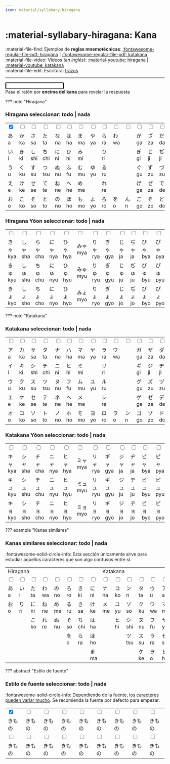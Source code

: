 ```yaml
---
icon: material/syllabary-hiragana
---
```

<script src="../style/brain.js"></script>
<link rel="stylesheet" href="../style/style.css">

# :material-syllabary-hiragana: Kana

:material-file-find: Ejemplos de **reglas mnemotécnicas**: <a href="../files/mnemo_hiragana_es.pdf" target="_blank">:fontawesome-regular-file-pdf: hiragana</a> | <a href="../files/mnemo_katakana_es.pdf" target="_blank">:fontawesome-regular-file-pdf: katakana</a>  
:material-file-video: Vídeos _(en inglés)_: <a href="https://www.youtube.com/watch?v=6p9Il_j0zjc" target="_blank">:material-youtube: hiragana</a> | <a href="https://www.youtube.com/watch?v=s6DKRgtVLGA" target="_blank">:material-youtube: katakana</a>  
:material-file-edit: Escritura: <a href="https://en.wikibooks.org/wiki/Japanese/Kana/Lessons/Hiragana/Lesson_1" target="_blank">trazos</a>

---
<div id="game">
	<div id="answer"></div>
	<div id="kanaBox"><span id="showChar"></span></div>
    <div id="count"></div>
	<div id="input"><input type="text" id="inputBox" autofocus=""></div>
	<div id="message">Pasa el ratón por <strong>encima del kana</strong> para revelar la respuesta</div>
</div>

??? note "Hiragana"
    <h3>Hiragana <span class="checkMenu">seleccionar: <a onclick="checkAll('hiragana')">todo</a> | <a onclick="uncheckAll('hiragana')">nada</a></span></h3>
    <table>
        <tbody>
            <tr class="checkRow hiragana">
                <td><input type="checkbox" class="kanaCheckBox" id="hsingle" checked="checked"></td>
                <td><input type="checkbox" class="kanaCheckBox" id="hk"></td>
                <td><input type="checkbox" class="kanaCheckBox" id="hs"></td>
                <td><input type="checkbox" class="kanaCheckBox" id="ht"></td>
                <td><input type="checkbox" class="kanaCheckBox" id="hn"></td>
                <td><input type="checkbox" class="kanaCheckBox" id="hh"></td>
                <td><input type="checkbox" class="kanaCheckBox" id="hm"></td>
                <td><input type="checkbox" class="kanaCheckBox" id="hy"></td>
                <td><input type="checkbox" class="kanaCheckBox" id="hr"></td>
                <td><input type="checkbox" class="kanaCheckBox" id="hw"></td>
                <td><input type="checkbox" class="kanaCheckBox" id="hn1"></td>
                <td><input type="checkbox" class="kanaCheckBox" id="hg"></td>
                <td><input type="checkbox" class="kanaCheckBox" id="hz"></td>
                <td><input type="checkbox" class="kanaCheckBox" id="hd"></td>
                <td><input type="checkbox" class="kanaCheckBox" id="hb"></td>
                <td><input type="checkbox" class="kanaCheckBox" id="hp"></td>
            </tr>
            <tr>
                <td><span class="kana">あ</span> <span class="romaji">a</span></td>
                <td><span class="kana">か</span> <span class="romaji">ka</span></td>
                <td><span class="kana">さ</span> <span class="romaji">sa</span></td>
                <td><span class="kana">た</span> <span class="romaji">ta</span></td>
                <td><span class="kana">な</span> <span class="romaji">na</span></td>
                <td><span class="kana">は</span> <span class="romaji">ha</span></td>
                <td><span class="kana">ま</span> <span class="romaji">ma</span></td>
                <td><span class="kana">や</span> <span class="romaji">ya</span></td>
                <td><span class="kana">ら</span> <span class="romaji">ra</span></td>
                <td><span class="kana">わ</span> <span class="romaji">wa</span></td>
                <td></td>
                <td><span class="kana">が</span> <span class="romaji">ga</span></td>
                <td><span class="kana">ざ</span> <span class="romaji">za</span></td>
                <td><span class="kana">だ</span> <span class="romaji">da</span></td>
                <td><span class="kana">ば</span> <span class="romaji">ba</span></td>
                <td><span class="kana">ぱ</span> <span class="romaji">pa</span></td>
            </tr>
            <tr>
                <td><span class="kana">い</span> <span class="romaji">i</span></td>
                <td><span class="kana">き</span> <span class="romaji">ki</span></td>
                <td><span class="kana">し</span> <span class="romaji">shi</span></td>
                <td><span class="kana">ち</span> <span class="romaji">chi</span></td>
                <td><span class="kana">に</span> <span class="romaji">ni</span></td>
                <td><span class="kana">ひ</span> <span class="romaji">hi</span></td>
                <td><span class="kana">み</span> <span class="romaji">mi</span></td>
                <td></td>
                <td><span class="kana">り</span> <span class="romaji">ri</span></td>
                <td></td>
                <td></td>
                <td><span class="kana">ぎ</span> <span class="romaji">gi</span></td>
                <td><span class="kana">じ</span> <span class="romaji">ji</span></td>
                <td><span class="kana">ぢ</span> <span class="romaji">ji</span></td>
                <td><span class="kana">び</span> <span class="romaji">bi</span></td>
                <td><span class="kana">ぴ</span> <span class="romaji">pi</span></td>
            </tr>
            <tr>
                <td><span class="kana">う</span> <span class="romaji">u</span></td>
                <td><span class="kana">く</span> <span class="romaji">ku</span></td>
                <td><span class="kana">す</span> <span class="romaji">su</span></td>
                <td><span class="kana">つ</span> <span class="romaji">tsu</span></td>
                <td><span class="kana">ぬ</span> <span class="romaji">nu</span></td>
                <td><span class="kana">ふ</span> <span class="romaji">fu</span></td>
                <td><span class="kana">む</span> <span class="romaji">mu</span></td>
                <td><span class="kana">ゆ</span> <span class="romaji">yu</span></td>
                <td><span class="kana">る</span> <span class="romaji">ru</span></td>
                <td></td>
                <td></td>
                <td><span class="kana">ぐ</span> <span class="romaji">gu</span></td>
                <td><span class="kana">ず</span> <span class="romaji">zu</span></td>
                <td><span class="kana">づ</span> <span class="romaji">zu</span></td>
                <td><span class="kana">ぶ</span> <span class="romaji">bu</span></td>
                <td><span class="kana">ぷ</span> <span class="romaji">pu</span></td>
            </tr>
            <tr>
                <td><span class="kana">え</span> <span class="romaji">e</span></td>
                <td><span class="kana">け</span> <span class="romaji">ke</span></td>
                <td><span class="kana">せ</span> <span class="romaji">se</span></td>
                <td><span class="kana">て</span> <span class="romaji">te</span></td>
                <td><span class="kana">ね</span> <span class="romaji">ne</span></td>
                <td><span class="kana">へ</span> <span class="romaji">he</span></td>
                <td><span class="kana">め</span> <span class="romaji">me</span></td>
                <td></td>
                <td><span class="kana">れ</span> <span class="romaji">re</span></td>
                <td></td>
                <td></td>
                <td><span class="kana">げ</span> <span class="romaji">ge</span></td>
                <td><span class="kana">ぜ</span> <span class="romaji">ze</span></td>
                <td><span class="kana">で</span> <span class="romaji">de</span></td>
                <td><span class="kana">べ</span> <span class="romaji">be</span></td>
                <td><span class="kana">ぺ</span> <span class="romaji">pe</span></td>
            </tr>
            <tr>
                <td><span class="kana">お</span> <span class="romaji">o</span></td>
                <td><span class="kana">こ</span> <span class="romaji">ko</span></td>
                <td><span class="kana">そ</span> <span class="romaji">so</span></td>
                <td><span class="kana">と</span> <span class="romaji">to</span></td>
                <td><span class="kana">の</span> <span class="romaji">no</span></td>
                <td><span class="kana">ほ</span> <span class="romaji">ho</span></td>
                <td><span class="kana">も</span> <span class="romaji">mo</span></td>
                <td><span class="kana">よ</span> <span class="romaji">yo</span></td>
                <td><span class="kana">ろ</span> <span class="romaji">ro</span></td>
                <td><span class="kana">を</span> <span class="romaji">o</span></td>
                <td><span class="kana">ん</span> <span class="romaji">n</span></td>
                <td><span class="kana">ご</span> <span class="romaji">go</span></td>
                <td><span class="kana">ぞ</span> <span class="romaji">zo</span></td>
                <td><span class="kana">ど</span> <span class="romaji">do</span></td>
                <td><span class="kana">ぼ</span> <span class="romaji">bo</span></td>
                <td><span class="kana">ぽ</span> <span class="romaji">po</span></td>
            </tr>
        </tbody>
    </table>
    <h3>Hiragana Yōon <span class="checkMenu">seleccionar: <a onclick="checkAll('hiraganaYoon')">todo</a> | <a onclick="uncheckAll('hiraganaYoon')">nada</a></span></h3>
    <table>
        <tbody>
            <tr class="checkRow hiraganaYoon">
                <td><input type="checkbox" class="kanaCheckBox" id="hdk"></td>
                <td><input type="checkbox" class="kanaCheckBox" id="hds"></td>
                <td><input type="checkbox" class="kanaCheckBox" id="hdc"></td>
                <td><input type="checkbox" class="kanaCheckBox" id="hdn"></td>
                <td><input type="checkbox" class="kanaCheckBox" id="hdh"></td>
                <td><input type="checkbox" class="kanaCheckBox" id="hdm"></td>
                <td><input type="checkbox" class="kanaCheckBox" id="hdr"></td>
                <td><input type="checkbox" class="kanaCheckBox" id="hdg"></td>
                <td><input type="checkbox" class="kanaCheckBox" id="hdj"></td>
                <td><input type="checkbox" class="kanaCheckBox" id="hdj2"></td>
                <td><input type="checkbox" class="kanaCheckBox" id="hdb"></td>
                <td><input type="checkbox" class="kanaCheckBox" id="hdp"></td>
            </tr>
            <tr>
                <td><span class="kana">きゃ</span> <span class="romaji">kya</span></td>
                <td><span class="kana">しゃ</span> <span class="romaji">sha</span></td>
                <td><span class="kana">ちゃ</span> <span class="romaji">cha</span></td>
                <td><span class="kana">にゃ</span> <span class="romaji">nya</span></td>
                <td><span class="kana">ひゃ</span> <span class="romaji">hya</span></td>
                <td><span class="kana">みゃ</span> <span class="romaji">mya</span></td>
                <td><span class="kana">りゃ</span> <span class="romaji">rya</span></td>
                <td><span class="kana">ぎゃ</span> <span class="romaji">gya</span></td>
                <td><span class="kana">じゃ</span> <span class="romaji">ja</span></td>
                <td><span class="kana">ぢゃ</span> <span class="romaji">ja</span></td>
                <td><span class="kana">びゃ</span> <span class="romaji">bya</span></td>
                <td><span class="kana">ぴゃ</span> <span class="romaji">pya</span></td>
            </tr>
            <tr>
                <td><span class="kana">きゅ</span> <span class="romaji">kyu</span></td>
                <td><span class="kana">しゅ</span> <span class="romaji">shu</span></td>
                <td><span class="kana">ちゅ</span> <span class="romaji">chu</span></td>
                <td><span class="kana">にゅ</span> <span class="romaji">nyu</span></td>
                <td><span class="kana">ひゅ</span> <span class="romaji">hyu</span></td>
                <td><span class="kana">みゅ</span> <span class="romaji">myu</span></td>
                <td><span class="kana">りゅ</span> <span class="romaji">ryu</span></td>
                <td><span class="kana">ぎゅ</span> <span class="romaji">gyu</span></td>
                <td><span class="kana">じゅ</span> <span class="romaji">ju</span></td>
                <td><span class="kana">ぢゅ</span> <span class="romaji">ju</span></td>
                <td><span class="kana">びゅ</span> <span class="romaji">byu</span></td>
                <td><span class="kana">ぴゅ</span> <span class="romaji">pyu</span></td>
            </tr>
            <tr>
                <td><span class="kana">きょ</span> <span class="romaji">kyo</span></td>
                <td><span class="kana">しょ</span> <span class="romaji">sho</span></td>
                <td><span class="kana">ちょ</span> <span class="romaji">cho</span></td>
                <td><span class="kana">にょ</span> <span class="romaji">nyo</span></td>
                <td><span class="kana">ひょ</span> <span class="romaji">hyo</span></td>
                <td><span class="kana">みょ</span> <span class="romaji">myo</span></td>
                <td><span class="kana">りょ</span> <span class="romaji">ryo</span></td>
                <td><span class="kana">ぎょ</span> <span class="romaji">gyo</span></td>
                <td><span class="kana">じょ</span> <span class="romaji">jo</span></td>
                <td><span class="kana">ぢょ</span> <span class="romaji">jo</span></td>
                <td><span class="kana">びょ</span> <span class="romaji">byo</span></td>
                <td><span class="kana">ぴょ</span> <span class="romaji">pyo</span></td>
            </tr>
        </tbody>
    </table>
??? note "Katakana"
    <h3>Katakana <span class="checkMenu">seleccionar: <a onclick="checkAll('katakana')">todo</a> | <a onclick="uncheckAll('katakana')">nada</a></span></h3>
    <table>
        <tbody>
            <tr class="checkRow katakana">
                <td><input type="checkbox" class="kanaCheckBox" id="ksingle"></td>
                <td><input type="checkbox" class="kanaCheckBox" id="kk"></td>
                <td><input type="checkbox" class="kanaCheckBox" id="ks"></td>
                <td><input type="checkbox" class="kanaCheckBox" id="kt"></td>
                <td><input type="checkbox" class="kanaCheckBox" id="kn"></td>
                <td><input type="checkbox" class="kanaCheckBox" id="kh"></td>
                <td><input type="checkbox" class="kanaCheckBox" id="km"></td>
                <td><input type="checkbox" class="kanaCheckBox" id="ky"></td>
                <td><input type="checkbox" class="kanaCheckBox" id="kr"></td>
                <td><input type="checkbox" class="kanaCheckBox" id="kw"></td>
                <td><input type="checkbox" class="kanaCheckBox" id="kn1"></td>
                <td><input type="checkbox" class="kanaCheckBox" id="kg"></td>
                <td><input type="checkbox" class="kanaCheckBox" id="kz"></td>
                <td><input type="checkbox" class="kanaCheckBox" id="kd"></td>
                <td><input type="checkbox" class="kanaCheckBox" id="kb"></td>
                <td><input type="checkbox" class="kanaCheckBox" id="kp"></td>
            </tr>
            <tr>
                <td><span class="kana">ア</span> <span class="romaji">a</span></td>
                <td><span class="kana">カ</span> <span class="romaji">ka</span></td>
                <td><span class="kana">サ</span> <span class="romaji">sa</span></td>
                <td><span class="kana">タ</span> <span class="romaji">ta</span></td>
                <td><span class="kana">ナ</span> <span class="romaji">na</span></td>
                <td><span class="kana">ハ</span> <span class="romaji">ha</span></td>
                <td><span class="kana">マ</span> <span class="romaji">ma</span></td>
                <td><span class="kana">ヤ</span> <span class="romaji">ya</span></td>
                <td><span class="kana">ラ</span> <span class="romaji">ra</span></td>
                <td><span class="kana">ワ</span> <span class="romaji">wa</span></td>
                <td></td>
                <td><span class="kana">ガ</span> <span class="romaji">ga</span></td>
                <td><span class="kana">ザ</span> <span class="romaji">za</span></td>
                <td><span class="kana">ダ</span> <span class="romaji">da</span></td>
                <td><span class="kana">バ</span> <span class="romaji">ba</span></td>
                <td><span class="kana">パ</span> <span class="romaji">pa</span></td>
            </tr>
            <tr>
                <td><span class="kana">イ</span> <span class="romaji">i</span></td>
                <td><span class="kana">キ</span> <span class="romaji">ki</span></td>
                <td><span class="kana">シ</span> <span class="romaji">shi</span></td>
                <td><span class="kana">チ</span> <span class="romaji">chi</span></td>
                <td><span class="kana">ニ</span> <span class="romaji">ni</span></td>
                <td><span class="kana">ヒ</span> <span class="romaji">hi</span></td>
                <td><span class="kana">ミ</span> <span class="romaji">mi</span></td>
                <td></td>
                <td><span class="kana">リ</span> <span class="romaji">ri</span></td>
                <td></td>
                <td></td>
                <td><span class="kana">ギ</span> <span class="romaji">gi</span></td>
                <td><span class="kana">ジ</span> <span class="romaji">ji</span></td>
                <td><span class="kana">ヂ</span> <span class="romaji">ji</span></td>
                <td><span class="kana">ビ</span> <span class="romaji">bi</span></td>
                <td><span class="kana">ピ</span> <span class="romaji">pi</span></td>
            </tr>
            <tr>
                <td><span class="kana">ウ</span> <span class="romaji">u</span></td>
                <td><span class="kana">ク</span> <span class="romaji">ku</span></td>
                <td><span class="kana">ス</span> <span class="romaji">su</span></td>
                <td><span class="kana">ツ</span> <span class="romaji">tsu</span></td>
                <td><span class="kana">ヌ</span> <span class="romaji">nu</span></td>
                <td><span class="kana">フ</span> <span class="romaji">fu</span></td>
                <td><span class="kana">ム</span> <span class="romaji">mu</span></td>
                <td><span class="kana">ユ</span> <span class="romaji">yu</span></td>
                <td><span class="kana">ル</span> <span class="romaji">ru</span></td>
                <td></td>
                <td></td>
                <td><span class="kana">グ</span> <span class="romaji">gu</span></td>
                <td><span class="kana">ズ</span> <span class="romaji">zu</span></td>
                <td><span class="kana">ヅ</span> <span class="romaji">zu</span></td>
                <td><span class="kana">ブ</span> <span class="romaji">bu</span></td>
                <td><span class="kana">プ</span> <span class="romaji">pu</span></td>
            </tr>
            <tr>
                <td><span class="kana">エ</span> <span class="romaji">e</span></td>
                <td><span class="kana">ケ</span> <span class="romaji">ke</span></td>
                <td><span class="kana">セ</span> <span class="romaji">se</span></td>
                <td><span class="kana">テ</span> <span class="romaji">te</span></td>
                <td><span class="kana">ネ</span> <span class="romaji">ne</span></td>
                <td><span class="kana">ヘ</span> <span class="romaji">he</span></td>
                <td><span class="kana">メ</span> <span class="romaji">me</span></td>
                <td></td>
                <td><span class="kana">レ</span> <span class="romaji">re</span></td>
                <td></td>
                <td></td>
                <td><span class="kana">ゲ</span> <span class="romaji">ge</span></td>
                <td><span class="kana">ゼ</span> <span class="romaji">ze</span></td>
                <td><span class="kana">デ</span> <span class="romaji">de</span></td>
                <td><span class="kana">ベ</span> <span class="romaji">be</span></td>
                <td><span class="kana">ペ</span> <span class="romaji">pe</span></td>
            </tr>
            <tr>
                <td><span class="kana">オ</span> <span class="romaji">o</span></td>
                <td><span class="kana">コ</span> <span class="romaji">ko</span></td>
                <td><span class="kana">ソ</span> <span class="romaji">so</span></td>
                <td><span class="kana">ト</span> <span class="romaji">to</span></td>
                <td><span class="kana">ノ</span> <span class="romaji">no</span></td>
                <td><span class="kana">ホ</span> <span class="romaji">ho</span></td>
                <td><span class="kana">モ</span> <span class="romaji">mo</span></td>
                <td><span class="kana">ヨ</span> <span class="romaji">yo</span></td>
                <td><span class="kana">ロ</span> <span class="romaji">ro</span></td>
                <td><span class="kana">ヲ</span> <span class="romaji">o</span></td>
                <td><span class="kana">ン</span> <span class="romaji">n</span></td>
                <td><span class="kana">ゴ</span> <span class="romaji">go</span></td>
                <td><span class="kana">ゾ</span> <span class="romaji">zo</span></td>
                <td><span class="kana">ド</span> <span class="romaji">do</span></td>
                <td><span class="kana">ボ</span> <span class="romaji">bo</span></td>
                <td><span class="kana">ポ</span> <span class="romaji">po</span></td>
            </tr>
        </tbody>
    </table>
    <h3>Katakana Yōon <span class="checkMenu">seleccionar: <a onclick="checkAll('katakanaYoon')">todo</a> | <a onclick="uncheckAll('katakanaYoon')">nada</a></span></h3>
    <table>
        <tbody>
            <tr class="checkRow katakanaYoon">
                <td><input type="checkbox" class="kanaCheckBox" id="kdk"></td>
                <td><input type="checkbox" class="kanaCheckBox" id="kds"></td>
                <td><input type="checkbox" class="kanaCheckBox" id="kdc"></td>
                <td><input type="checkbox" class="kanaCheckBox" id="kdn"></td>
                <td><input type="checkbox" class="kanaCheckBox" id="kdh"></td>
                <td><input type="checkbox" class="kanaCheckBox" id="kdm"></td>
                <td><input type="checkbox" class="kanaCheckBox" id="kdr"></td>
                <td><input type="checkbox" class="kanaCheckBox" id="kdg"></td>
                <td><input type="checkbox" class="kanaCheckBox" id="kdj"></td>
                <td><input type="checkbox" class="kanaCheckBox" id="kdj2"></td>
                <td><input type="checkbox" class="kanaCheckBox" id="kdb"></td>
                <td><input type="checkbox" class="kanaCheckBox" id="kdp"></td>
            </tr>
            <tr>
                <td><span class="kana">キャ</span> <span class="romaji">kya</span></td>
                <td><span class="kana">シャ</span> <span class="romaji">sha</span></td>
                <td><span class="kana">チャ</span> <span class="romaji">cha</span></td>
                <td><span class="kana">ニャ</span> <span class="romaji">nya</span></td>
                <td><span class="kana">ヒャ</span> <span class="romaji">hya</span></td>
                <td><span class="kana">ミャ</span> <span class="romaji">mya</span></td>
                <td><span class="kana">リャ</span> <span class="romaji">rya</span></td>
                <td><span class="kana">ギャ</span> <span class="romaji">gya</span></td>
                <td><span class="kana">ジャ</span> <span class="romaji">ja</span></td>
                <td><span class="kana">ヂャ</span> <span class="romaji">ja</span></td>
                <td><span class="kana">ビャ</span> <span class="romaji">bya</span></td>
                <td><span class="kana">ピャ</span> <span class="romaji">pya</span></td>
            </tr>
            <tr>
                <td><span class="kana">キュ</span> <span class="romaji">kyu</span></td>
                <td><span class="kana">シュ</span> <span class="romaji">shu</span></td>
                <td><span class="kana">チュ</span> <span class="romaji">chu</span></td>
                <td><span class="kana">ニュ</span> <span class="romaji">nyu</span></td>
                <td><span class="kana">ヒュ</span> <span class="romaji">hyu</span></td>
                <td><span class="kana">ミュ</span> <span class="romaji">myu</span></td>
                <td><span class="kana">リュ</span> <span class="romaji">ryu</span></td>
                <td><span class="kana">ギュ</span> <span class="romaji">gyu</span></td>
                <td><span class="kana">ジュ</span> <span class="romaji">ju</span></td>
                <td><span class="kana">ヂュ</span> <span class="romaji">ju</span></td>
                <td><span class="kana">ビュ</span> <span class="romaji">byu</span></td>
                <td><span class="kana">ピュ</span> <span class="romaji">pyu</span></td>
            </tr>
            <tr>
                <td><span class="kana">キョ</span> <span class="romaji">kyo</span></td>
                <td><span class="kana">ショ</span> <span class="romaji">sho</span></td>
                <td><span class="kana">チョ</span> <span class="romaji">cho</span></td>
                <td><span class="kana">ニョ</span> <span class="romaji">nyo</span></td>
                <td><span class="kana">ヒョ</span> <span class="romaji">hyo</span></td>
                <td><span class="kana">ミョ</span> <span class="romaji">myo</span></td>
                <td><span class="kana">リョ</span> <span class="romaji">ryo</span></td>
                <td><span class="kana">ギョ</span> <span class="romaji">gyo</span></td>
                <td><span class="kana">ジョ</span> <span class="romaji">jo</span></td>
                <td><span class="kana">ヂョ</span> <span class="romaji">jo</span></td>
                <td><span class="kana">ビョ</span> <span class="romaji">byo</span></td>
                <td><span class="kana">ピョ</span> <span class="romaji">pyo</span></td>
            </tr>
        </tbody>
    </table>
??? example "Kanas similares"    
    <h3>Kanas similares <span class="checkMenu">seleccionar: <a onclick="checkAll('similars')">todo</a> | <a onclick="uncheckAll('similars')">nada</a></span></h3>
        :fontawesome-solid-circle-info: Esta sección únicamente sirve para estudiar aquellos caracteres que son algo confusos entre sí.
    <table>
        <tbody>
            <tr>
                <td colspan="8">Hiragana</td>
                <td colspan="6">Katakana</td>
                <td colspan="3">Ambos</td>
            </tr>
            <tr class="checkRow similars">
                <td><input type="checkbox" class="kanaCheckBox" id="sm1"></td>
                <td><input type="checkbox" class="kanaCheckBox" id="sm2"></td>
                <td><input type="checkbox" class="kanaCheckBox" id="sm3"></td>
                <td><input type="checkbox" class="kanaCheckBox" id="sm4"></td>
                <td><input type="checkbox" class="kanaCheckBox" id="sm5"></td>
                <td><input type="checkbox" class="kanaCheckBox" id="sm6"></td>
                <td><input type="checkbox" class="kanaCheckBox" id="sm7"></td>
                <td><input type="checkbox" class="kanaCheckBox" id="sm8"></td>
                <td><input type="checkbox" class="kanaCheckBox" id="sm9"></td>
                <td><input type="checkbox" class="kanaCheckBox" id="sm10"></td>
                <td><input type="checkbox" class="kanaCheckBox" id="sm11"></td>
                <td><input type="checkbox" class="kanaCheckBox" id="sm12"></td>
                <td><input type="checkbox" class="kanaCheckBox" id="sm13"></td>
                <td><input type="checkbox" class="kanaCheckBox" id="sm14"></td>
                <td><input type="checkbox" class="kanaCheckBox" id="sm15"></td>
                <td><input type="checkbox" class="kanaCheckBox" id="sm16"></td>
                <td><input type="checkbox" class="kanaCheckBox" id="sm17"></td>
            </tr>
            <tr>
                <td><span class="kana">あ</span> <span class="romaji">a</span></td>
                <td><span class="kana">い</span> <span class="romaji">i</span></td>
                <td><span class="kana">た</span> <span class="romaji">ta</span></td>
                <td><span class="kana">わ</span> <span class="romaji">wa</span></td>
                <td><span class="kana">の</span> <span class="romaji">no</span></td>
                <td><span class="kana">ろ</span> <span class="romaji">ro</span></td>
                <td><span class="kana">き</span> <span class="romaji">ki</span></td>
                <td><span class="kana">に</span> <span class="romaji">ni</span></td>
                <td><span class="kana">ナ</span> <span class="romaji">na</span></td>
                <td><span class="kana">コ</span> <span class="romaji">ko</span></td>
                <td><span class="kana">ン</span> <span class="romaji">n</span></td>
                <td><span class="kana">タ</span> <span class="romaji">ta</span></td>
                <td><span class="kana">ウ</span> <span class="romaji">u</span></td>
                <td><span class="kana">ア</span> <span class="romaji">a</span></td>
                <td><span class="kana">せ</span> <span class="romaji">se</span></td>
                <td><span class="kana">し</span> <span class="romaji">shi</span></td>
                <td><span class="kana">つ</span> <span class="romaji">tsu</span></td>
            </tr>
            <tr>
                <td><span class="kana">お</span> <span class="romaji">o</span></td>
                <td><span class="kana">り</span> <span class="romaji">ri</span></td>
                <td><span class="kana">に</span> <span class="romaji">ni</span></td>
                <td><span class="kana">ね</span> <span class="romaji">ne</span></td>
                <td><span class="kana">め</span> <span class="romaji">me</span></td>
                <td><span class="kana">る</span> <span class="romaji">ru</span></td>
                <td><span class="kana">さ</span> <span class="romaji">sa</span></td>
                <td><span class="kana">け</span> <span class="romaji">ke</span></td>
                <td><span class="kana">メ</span> <span class="romaji">me</span></td>
                <td><span class="kana">ユ</span> <span class="romaji">yu</span></td>
                <td><span class="kana">ソ</span> <span class="romaji">so</span></td>
                <td><span class="kana">ク</span> <span class="romaji">ku</span></td>
                <td><span class="kana">ワ</span> <span class="romaji">wa</span></td>
                <td><span class="kana">マ</span> <span class="romaji">ma</span></td>
                <td><span class="kana">サ</span> <span class="romaji">sa</span></td>
                <td><span class="kana">レ</span> <span class="romaji">re</span></td>
                <td><span class="kana">フ</span> <span class="romaji">fu</span></td>
            </tr>
            <tr>
                <td></td>
                <td></td>
                <td><span class="kana">こ</span> <span class="romaji">ko</span></td>
                <td><span class="kana">れ</span> <span class="romaji">re</span></td>
                <td><span class="kana">ぬ</span> <span class="romaji">nu</span></td>
                <td><span class="kana">そ</span> <span class="romaji">so</span></td>
                <td><span class="kana">ち</span> <span class="romaji">chi</span></td>
                <td><span class="kana">は</span> <span class="romaji">ha</span></td>
                <td></td>
                <td><span class="kana">ヒ</span> <span class="romaji">hi</span></td>
                <td><span class="kana">シ</span> <span class="romaji">shi</span></td>
                <td><span class="kana">ヌ</span> <span class="romaji">nu</span></td>
                <td><span class="kana">フ</span> <span class="romaji">fu</span></td>
                <td><span class="kana">ヤ</span> <span class="romaji">ya</span></td>
                <td></td>
                <td><span class="kana">も</span> <span class="romaji">mo</span></td>
                <td><span class="kana">う</span> <span class="romaji">u</span></td>
            </tr>
            <tr>
                <td></td>
                <td></td>
                <td></td>
                <td></td>
                <td></td>
                <td><span class="kana">を</span> <span class="romaji">o</span></td>
                <td><span class="kana">ら</span> <span class="romaji">ra</span></td>
                <td><span class="kana">ほ</span> <span class="romaji">ho</span></td>
                <td></td>
                <td></td>
                <td><span class="kana">ツ</span> <span class="romaji">tsu</span></td>
                <td><span class="kana">ス</span> <span class="romaji">su</span></td>
                <td><span class="kana">ラ</span> <span class="romaji">ra</span></td>
                <td><span class="kana">セ</span> <span class="romaji">se</span></td>
                <td></td>
                <td></td>
                <td><span class="kana">ラ</span> <span class="romaji">ra</span></td>
            </tr>
            <tr>
                <td></td>
                <td></td>
                <td></td>
                <td></td>
                <td></td>
                <td></td>
                <td></td>
                <td><span class="kana">ま</span> <span class="romaji">ma</span></td>
                <td></td>
                <td></td>
                <td></td>
                <td><span class="kana">ケ</span> <span class="romaji">ke</span></td>
                <td><span class="kana">ヲ</span> <span class="romaji">o</span></td>
                <td><span class="kana">ヒ</span> <span class="romaji">hi</span></td>
                <td></td>
                <td></td>
                <td></td>
            </tr>
        </tbody>
    </table>
??? abstract "Estilo de fuente"
    <h3>Estilo de fuente <span class="checkMenu">seleccionar: <a onclick="checkAll('allFonts')">todo</a> | <a onclick="uncheckAll('allFonts')">nada</a></span></h3>
    :fontawesome-solid-circle-info: Dependiendo de la fuente, <u>los caracteres pueden variar mucho</u>. Se recomienda la fuente por defecto para empezar.
    <table>
        <tbody>
            <tr class="checkRow allFonts">
                <td><input type="checkbox" class="fontCheckBox" id="default" checked="checked"></td>
                <td><input type="checkbox" class="fontCheckBox" id="A-OTF-BokutohNStd-Regular"></td>
                <td><input type="checkbox" class="fontCheckBox" id="A-OTF-FolkPro-Regular"></td>
                <td><input type="checkbox" class="fontCheckBox" id="A-OTF-HappyNStd-Regular"></td>
                <td><input type="checkbox" class="fontCheckBox" id="A-OTF-KumoyaStd-Regular"></td>
                <td><input type="checkbox" class="fontCheckBox" id="A-OTF-KyokaICAPro-Regular"></td>
                <td><input type="checkbox" class="fontCheckBox" id="A-OTF-Shuuei3Std-Regular"></td>
                <td><input type="checkbox" class="fontCheckBox" id="A-OTF-ZenGoNStd-Regular"></td>
                <td><input type="checkbox" class="fontCheckBox" id="ArmedBanana"></td>
            </tr>
            <tr>
                <td><span class="fontPreview">きもの</span></td>
                <td><span class="fontPreview" style="font-family: 'A-OTF-BokutohNStd-Regular';">きもの</span></td>
                <td><span class="fontPreview" style="font-family: 'A-OTF-FolkPro-Regular';">きもの</span></td>
                <td><span class="fontPreview" style="font-family: 'A-OTF-HappyNStd-Regular';">きもの</span></td>
                <td><span class="fontPreview" style="font-family: 'A-OTF-KumoyaStd-Regular';">きもの</span></td>
                <td><span class="fontPreview" style="font-family: 'A-OTF-KyokaICAPro-Regular';">きもの</span></td>
                <td><span class="fontPreview" style="font-family: 'A-OTF-Shuuei3Std-Regular';">きもの</span></td>
                <td><span class="fontPreview" style="font-family: 'A-OTF-ZenGoNStd-Regular';">きもの</span></td>
                <td><span class="fontPreview" style="font-family: 'ArmedBanana';">きもの</span></td>
            </tr>
            <tr class="checkRow allFonts">
                <td><input type="checkbox" class="fontCheckBox" id="DFCry5_0"></td>
                <td><input type="checkbox" class="fontCheckBox" id="DFMrg3_0"></td>
                <td><input type="checkbox" class="fontCheckBox" id="F5AJCCPE_0"></td>
                <td><input type="checkbox" class="fontCheckBox" id="F5AJCMHG"></td>
                <td><input type="checkbox" class="fontCheckBox" id="MT_TARE"></td>
                <td><input type="checkbox" class="fontCheckBox" id="SM-WIN"></td>
                <td><input type="checkbox" class="fontCheckBox" id="SNsanafon"></td>
                <td><input type="checkbox" class="fontCheckBox" id="sea"></td>
                <td><input type="checkbox" class="fontCheckBox" id="KOI-WIN"></td>
            </tr>
            <tr>
                <td><span class="fontPreview" style="font-family: 'DFCry5_0';">きもの</span></td>
                <td><span class="fontPreview" style="font-family: 'DFMrg3_0';">きもの</span></td>
                <td><span class="fontPreview" style="font-family: 'F5AJCCPE_0';">きもの</span></td>
                <td><span class="fontPreview" style="font-family: 'F5AJCMHG';">きもの</span></td>
                <td><span class="fontPreview" style="font-family: 'MT_TARE';">きもの</span></td>
                <td><span class="fontPreview" style="font-family: 'SM-WIN';">きもの</span></td>
                <td><span class="fontPreview" style="font-family: 'SNsanafon';">きもの</span></td>
                <td><span class="fontPreview" style="font-family: 'sea';">きもの</span></td>
                <td><span class="fontPreview" style="font-family: 'KOI-WIN';">きもの</span></td>
            </tr>
        </tbody>
    </table>
